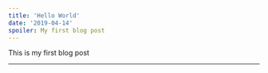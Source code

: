 ```yaml
---
title: 'Hello World'
date: '2019-04-14'
spoiler: My first blog post
---
```


This is my first blog post 
[](/link/)

---